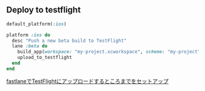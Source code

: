 ## Deploy to testflight

```ruby
default_platform(:ios)

platform :ios do
  desc "Push a new beta build to TestFlight"
  lane :beta do
    build_app(workspace: "my-project.xcworkspace", scheme: "my-project")
    upload_to_testflight
  end
end
```

[fastlaneでTestFlightにアップロードするところまでをセットアップ](https://blog.piyo.tech/posts/2018-07-30-testflight-with-fastlane/)
